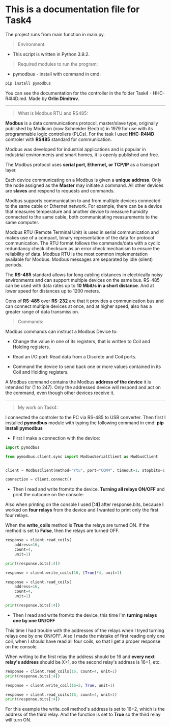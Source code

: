 # **This is a documentation file for Task4**

The project runs from main function in main.py.

> Environment:

* This script is written in Python 3.9.2.

> Required modules to run the program:

* pymodbus - install with command in cmd:
```py
pip install pymodbus
```
You can see the documentation for the controller in the folder Task4 - HHC-R4I4D.md. Made by **Orlin Dimitrov**.

---
> What is Modbus RTU and RS485:

**Modbus** is a data communications protocol, master/slave type, originally published by Modicon (now Schneider Electric) in 1979 for use with its programmable logic controllers (PLCs). For the task I used **HHC-R4I4D** controler with **RS485** standard for communication.

Modbus was developed for industrial applications and is popular in industrial environments and smart homes, it is openly published and free.

The Modbus protocol uses **serial port, Ethernet, or TCP/IP** as a transport layer.

Each device communicating on a Modbus is given a **unique address**. Оnly the node assigned as the **Master** may initiate a command. All other devices are **slaves** and respond to requests and commands.

Modbus supports communication to and from multiple devices connected to the same cable or Ethernet network. For example, there can be a device that measures temperature and another device to measure humidity connected to the same cable, both communicating measurements to the same computer.

Modbus RTU (Remote Terminal Unit) is used in serial communication and makes use of a compact, binary representation of the data for protocol communication. The RTU format follows the commands/data with a cyclic redundancy check checksum as an error check mechanism to ensure the reliability of data. Modbus RTU is the most common implementation available for Modbus. Modbus messages are separated by idle (silent) periods.

The **RS-485** standard allows for long cabling distances in electrically noisy environments and can support multiple devices on the same bus. RS-485 can be used with data rates up to **10 Mbit/s in a short distance**. And at lower speed for distances up to 1200 meters.

Cons of **RS-485** over **RS-232** are that it provides a communication bus and can connect multiple devices at once, and at higher speed, also has a greater range of data transmission.

> Commands:

Modbus commands can instruct a Modbus Device to:

* Change the value in one of its registers, that is written to Coil and Holding registers.

* Read an I/O port: Read data from a Discrete and Coil ports.

* Command the device to send back one or more values contained in its Coil and Holding registers.

A Modbus command contains the Modbus **address of the device** it is intended for (1 to 247). Only the addressed device will respond and act on the command, even though other devices receive it.

---
> My work on Task4:

I connected the controler to the PC via RS-485 to USB converter. Then first I installed **pymodbus** module with typing the following command in cmd: **pip install pymodbus**

* First I make a connection with the device:

```py
import pymodbus

from pymodbus.client.sync import ModbusSerialClient as ModbusClient


client = ModbusClient(method="rtu", port="COM4", timeout=1, stopbits=1, bytesize=8, parity="N", baudrate=9600)

connection = client.connect()
```

* Then I read and write from/to the device. **Turning all relays ON/OFF** and print the outcome on the console:

Also when printing on the console I used **[:4]** after response.bits, because I worked on **four relays** from the device and I wanted to print only the first four relays.

When the **write_coils** method is **True** the relays are turned ON. If the method is set to **False**, then the relays are turned OFF.

```py
response = client.read_coils(
    address=16,
    count=4,
    unit=1)

print(response.bits[:4])

response = client.write_coils(16, [True]*4, unit=1)

response = client.read_coils(
    address=16,
    count=4,
    unit=1)

print(response.bits[:4])
```

* Then I read and write from/to the device, this time I'm **turning relays one by one ON/OFF**

This time I had trouble with the addresses of the relays when I tryed turning relays one by one ON/OFF. Also I made the mistake of first reading only one coil, when I should have read all four coils, so that I get a proper response on the console.

When writing to the first relay the address should be 16 and **every next relay's address** should be X+1, so the second relay's address is 16+1, etc.

```py
response = client.read_coils(16, count=4, unit=1)
print(response.bits[:4])

response = client.write_coil(16+2, True, unit=1)

response = client.read_coils(16, count=4, unit=1)
print(response.bits[:4])
```

For this example the write_coil method's address is set to 16+2, which is the address of the third relay. And the function is set to **True** so the third relay will turn ON.
